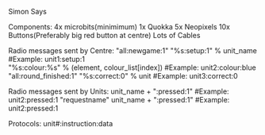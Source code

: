 Simon Says

Components:
4x microbits(minimimum)
1x Quokka
5x Neopixels
10x Buttons(Preferably big red button at centre)
Lots of Cables

Radio messages sent by Centre:
"all:newgame:1"
"%s:setup:1" % unit_name                         #Example: unit1:setup:1	
"%s:colour:%s" % (element, colour_list[index])   #Example: unit2:colour:blue
"all:round_finished:1"
"%s:correct:0" % unit                            #Example: unit3:correct:0
 

Radio messages sent by Units:
unit_name + ":pressed:1"                         #Example: unit2:pressed:1
"requestname"
unit_name + ":pressed:1"                         #Example: unit2:pressed:1


Protocols:
unit#:instruction:data
